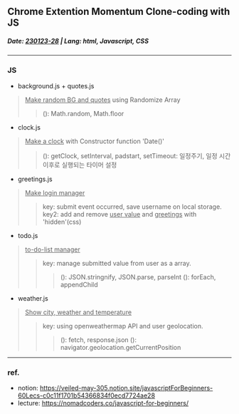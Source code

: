 
## Chrome Extention Momentum Clone-coding with JS
##### Date: <u>__230123-28__</u> |  Lang: __html__, __Javascript__, __CSS__
---
### __JS__

* background.js + quotes.js
> <u>Make random BG and quotes</u> using Randomize Array
>> (): Math.random, Math.floor

* clock.js
> <u>Make a clock</U> with Constructor function 'Date()'
>> (): getClock, setInterval, padstart,  setTimeout: 일정주기, 일정 시간 이후로 실행되는 타이머 설정

* greetings.js
> <u>Make login manager</u>
>> key: submit event occurred, save username on local storage.
>> key2: add and remove <u>user value</u> and <u>greetings</u> with 'hidden'(css)

* todo.js
> <u>to-do-list manager</u> 
>> key: manage submitted value from user as a array.
>>> (): JSON.stringnify, JSON.parse, parseInt
>>> (): forEach, appendChild

* weather.js
> <u>Show city, weather and temperature</U>
>> key: using openweathermap API and user geolocation.
>>> (): fetch, response.json
>>> (): navigator.geolocation.getCurrentPosition

---
### ref.
- notion: https://veiled-may-305.notion.site/javascriptForBeginners-60Lecs-c0c11f1701b54366834f0ecd7724ae28
- lecture: https://nomadcoders.co/javascript-for-beginners/
